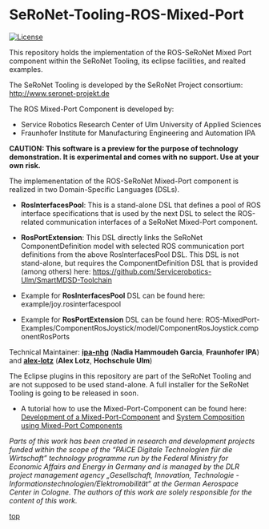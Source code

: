 # SeRoNet-Tooling-ROS-Mixed-Port

<a id="top"/> 

[![License](https://img.shields.io/badge/License-BSD%203--Clause-blue.svg)](https://opensource.org/licenses/BSD-3-Clause)

This repository holds the implementation of the ROS-SeRoNet Mixed Port component within the SeRoNet Tooling, its eclipse facilities, and realted examples. 

The SeRoNet Tooling is developed by the SeRoNet Project consortium: http://www.seronet-projekt.de

The ROS Mixed-Port Component is developed by:
* Service Robotics Research Center of Ulm University of Applied Sciences
* Fraunhofer Institute for Manufacturing Engineering and Automation IPA

**CAUTION: This software is a preview for the purpose of technology demonstration. It is experimental and comes with no support. Use at your own risk.**


The implemenentation of the ROS-SeRoNet Mixed-Port component is realized in two Domain-Specific Languages (DSLs).

- **RosInterfacesPool**: This is a stand-alone DSL that defines a pool of ROS interface specifications that is used by the next DSL to select the ROS-related communication interfaces of a SeRoNet Mixed-Port component.
- **RosPortExtension**: This DSL directly links the SeRoNet ComponentDefinition model with selected ROS communication port definitions from the above RosInterfacesPool DSL. This DSL is not stand-alone, but requires the ComponentDefinition DSL that is provided (among others) here: https://github.com/Servicerobotics-Ulm/SmartMDSD-Toolchain

- Example for **RosInterfacesPool** DSL can be found here: example/joy.rosinterfacespool
- Example for **RosPortExtension** DSL can be found here: ROS-MixedPort-Examples/ComponentRosJoystick/model/ComponentRosJoystick.componentRosPorts

Technical Maintainer: [**ipa-nhg**](https://github.com/ipa-nhg/) (**Nadia Hammoudeh Garcia**, **Fraunhofer IPA**) and [**alex-lotz**](https://github.com/alex-lotz) (**Alex Lotz**, **Hochschule Ulm**)

The Eclipse plugins in this repository are part of the SeRoNet Tooling and are not supposed to be used stand-alone. A full installer for the SeRoNet Tooling is going to be released in soon.
* A tutorial how to use the Mixed-Port-Component can be found here: [Development of a Mixed-Port-Component](https://wiki.servicerobotik-ulm.de/tutorials:ros:mixed-port-component-ros) and [System Composition using Mixed-Port Components](https://wiki.servicerobotik-ulm.de/tutorials:ros:running-a-system)

*Parts of this work has been created in research and development projects funded within the scope of the “PAiCE Digitale Technologien für die Wirtschaft” technology programme run by the Federal Ministry for Economic Affairs and Energy in Germany and is managed by the DLR project management agency „Gesellschaft, Innovation, Technologie - Informationstechnologien/Elektromobilität“ at the German Aerospace Center in Cologne. The authors of this work are solely responsible for the content of this work.*

<a href="#top">top</a>


